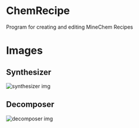 # ChemRecipe
Program for creating and editing MineChem Recipes

# Images

## Synthesizer
![synthesizer img](http://url/to/img.png)

## Decomposer
![decomposer img](http://url/to/img.png)
